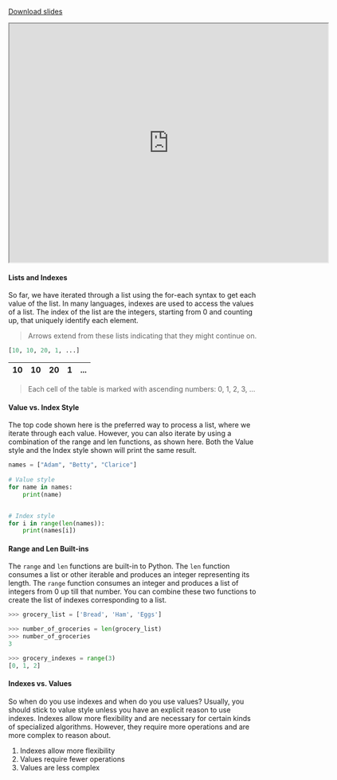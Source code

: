 
[Download slides](Lists%20and%20Indexes.pdf)


<iframe style="width: 640px; height: 480px;" width="300" height="150" allowfullscreen="allowfullscreen" webkitallowfullscreen="webkitallowfullscreen" mozallowfullscreen="mozallowfullscreen"
title="Introduction.pdf"
src="https://www.youtube.com/embed/QlMdDPuZeEc?feature=oembed&amp;rel=0" 
></iframe>


#### Lists and Indexes

So far, we have iterated through a list using the for-each syntax to get each value of the list.
In many languages, indexes are used to access the values of a list.
The index of the list are the integers, starting from 0 and counting up, that uniquely identify each element.

> Arrows extend from these lists indicating that they might continue on.

```python
[10, 10, 20, 1, ...]
```

| 10 | 10 | 20 | 1 | ... |
|----|----|----|---|-----|

> Each cell of the table is marked with ascending numbers: 0, 1, 2, 3, ...

#### Value vs. Index Style

The top code shown here is the preferred way to process a list, where we iterate through each value.
However, you can also iterate by using a combination of the range and len functions, as shown here.
Both the Value style and the Index style shown will print the same result.

```python
names = ["Adam", "Betty", "Clarice"]
    
# Value style
for name in names:
    print(name)


# Index style
for i in range(len(names)):
    print(names[i])
```

#### Range and Len Built-ins

The `range` and `len` functions are built-in to Python.
The `len` function consumes a list or other iterable and produces an integer representing its length.
The `range` function consumes an integer and produces a list of integers from 0 up till that number.
You can combine these two functions to create the list of indexes corresponding to a list.

```python
>>> grocery_list = ['Bread', 'Ham', 'Eggs']

>>> number_of_groceries = len(grocery_list)
>>> number_of_groceries
3

>>> grocery_indexes = range(3)
[0, 1, 2]
```

#### Indexes vs. Values

So when do you use indexes and when do you use values?
Usually, you should stick to value style unless you have an explicit reason to use indexes.
Indexes allow more flexibility and are necessary for certain kinds of specialized algorithms.
However, they require more operations and are more complex to reason about.

1. Indexes allow more flexibility
2. Values require fewer operations
3. Values are less complex
